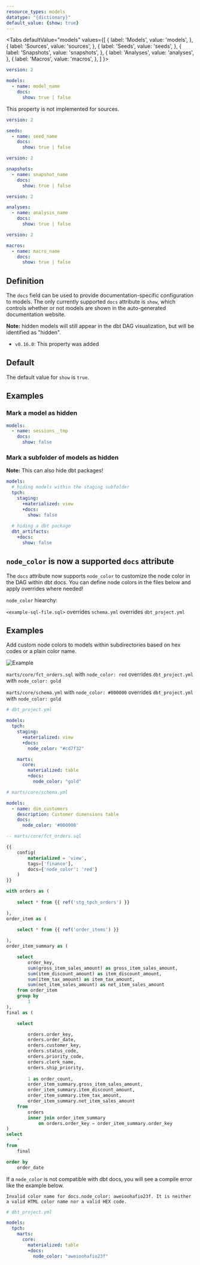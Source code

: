```yaml
---
resource_types: models
datatype: "{dictionary}"
default_value: {show: true}
---
```


<Tabs
  defaultValue="models"
  values={[
    { label: 'Models', value: 'models', },
    { label: 'Sources', value: 'sources', },
    { label: 'Seeds', value: 'seeds', },
    { label: 'Snapshots', value: 'snapshots', },
    { label: 'Analyses', value: 'analyses', },
    { label: 'Macros', value: 'macros', },
  ]
}>
<TabItem value="models">

<File name='models/schema.yml'>

```yml
version: 2

models:
  - name: model_name
    docs:
      show: true | false

```

</File>

</TabItem>

<TabItem value="sources">

This property is not implemented for sources.

</TabItem>

<TabItem value="seeds">

<File name='seeds/schema.yml'>

```yml
version: 2

seeds:
  - name: seed_name
    docs:
      show: true | false

```

</File>

</TabItem>

<TabItem value="snapshots">

<File name='snapshots/schema.yml'>

```yml
version: 2

snapshots:
  - name: snapshot_name
    docs:
      show: true | false

```

</File>

</TabItem>

<TabItem value="analyses">

<File name='analysis/schema.yml'>

```yml
version: 2

analyses:
  - name: analysis_name
    docs:
      show: true | false
```

</File>

</TabItem>

<TabItem value="macros">

<!----
To-do: check this
--->

<File name='macros/schema.yml'>

```yml
version: 2

macros:
  - name: macro_name
    docs:
      show: true | false

```

</File>

</TabItem>

</Tabs>

## Definition
The `docs` field can be used to provide documentation-specific configuration to models. The only currently supported `docs` attribute is `show`, which controls whether or not models are shown in the auto-generated documentation website.

**Note:** hidden models will still appear in the dbt DAG visualization, but will be identified as "hidden".

<Changelog>

* `v0.16.0`: This property was added

</Changelog>

## Default
The default value for `show` is `true`.

## Examples
### Mark a model as hidden

```yml
models:
  - name: sessions__tmp
    docs:
      show: false
```

<VersionBlock firstVersion="1.3">

### Mark a subfolder of models as hidden

**Note:** This can also hide dbt packages!

```yml
models:
  # hiding models within the staging subfolder
  tpch:
    staging:
      +materialized: view
      +docs:
        show: false
  
  # hiding a dbt package
  dbt_artifacts:
    +docs:
      show: false
```

</VersionBlock>

<VersionBlock firstVersion="1.3">

## `node_color` is now a supported `docs` attribute

The `docs` attribute now supports `node_color` to customize the node color in the DAG within dbt docs. You can define node colors in the files below and apply overrides where needed!

`node_color` hiearchy:

`<example-sql-file.sql>` overrides `schema.yml` overrides `dbt_project.yml`


## Examples

Add custom node colors to models within subdirectories based on hex codes or a plain color name.

![Example](../../../../website/static/img/node_color_example.png)

`marts/core/fct_orders.sql` with `node_color: red` overrides `dbt_project.yml` with `node_color: gold`

`marts/core/schema.yml` with `node_color: #000000` overrides `dbt_project.yml` with `node_color: gold`

```yml
# dbt_project.yml

models:
  tpch:
    staging:
      +materialized: view
      +docs:
        node_color: "#cd7f32"

    marts:
      core:
        materialized: table
        +docs:
          node_color: "gold"
```

```yml
# marts/core/schema.yml

models:
  - name: dim_customers
    description: Customer dimensions table
    docs:
      node_color: '#000000'
```

```sql
-- marts/core/fct_orders.sql

{{
    config(
        materialized = 'view',
        tags=['finance'],
        docs={'node_color': 'red'}
    )
}}

with orders as (
    
    select * from {{ ref('stg_tpch_orders') }} 

),
order_item as (
    
    select * from {{ ref('order_items') }}

),
order_item_summary as (

    select 
        order_key,
        sum(gross_item_sales_amount) as gross_item_sales_amount,
        sum(item_discount_amount) as item_discount_amount,
        sum(item_tax_amount) as item_tax_amount,
        sum(net_item_sales_amount) as net_item_sales_amount
    from order_item
    group by
        1
),
final as (

    select 

        orders.order_key, 
        orders.order_date,
        orders.customer_key,
        orders.status_code,
        orders.priority_code,
        orders.clerk_name,
        orders.ship_priority,
                
        1 as order_count,                
        order_item_summary.gross_item_sales_amount,
        order_item_summary.item_discount_amount,
        order_item_summary.item_tax_amount,
        order_item_summary.net_item_sales_amount
    from
        orders
        inner join order_item_summary
            on orders.order_key = order_item_summary.order_key
)
select 
    *
from
    final

order by
    order_date

```

If a `node_color` is not compatible with dbt docs, you will see a compile error like the example below.

```shell
Invalid color name for docs.node_color: aweioohafio23f. It is neither a valid HTML color name nor a valid HEX code.
```

```yml
# dbt_project.yml

models:
  tpch:
    marts:
      core:
        materialized: table
        +docs:
          node_color: "aweioohafio23f"
```

</VersionBlock>
